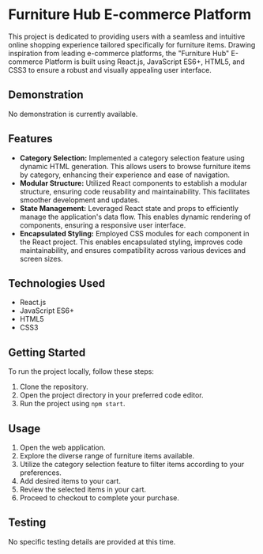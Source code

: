 # Furniture Hub E-commerce Platform

This project is dedicated to providing users with a seamless and intuitive online shopping experience tailored specifically for furniture items. Drawing inspiration from leading e-commerce platforms, the "Furniture Hub" E-commerce Platform is built using React.js, JavaScript ES6+, HTML5, and CSS3 to ensure a robust and visually appealing user interface.

## Demonstration
No demonstration is currently available.

## Features

- **Category Selection:** Implemented a category selection feature using dynamic HTML generation. This allows users to browse furniture items by category, enhancing their experience and ease of navigation.
- **Modular Structure:** Utilized React components to establish a modular structure, ensuring code reusability and maintainability. This facilitates smoother development and updates.
- **State Management:** Leveraged React state and props to efficiently manage the application's data flow. This enables dynamic rendering of components, ensuring a responsive user interface.
- **Encapsulated Styling:** Employed CSS modules for each component in the React project. This enables encapsulated styling, improves code maintainability, and ensures compatibility across various devices and screen sizes.

## Technologies Used

- React.js
- JavaScript ES6+
- HTML5
- CSS3

## Getting Started

To run the project locally, follow these steps:

1. Clone the repository.
2. Open the project directory in your preferred code editor.
3. Run the project using `npm start`.

## Usage

1. Open the web application.
2. Explore the diverse range of furniture items available.
3. Utilize the category selection feature to filter items according to your preferences.
4. Add desired items to your cart.
5. Review the selected items in your cart.
6. Proceed to checkout to complete your purchase.

## Testing

No specific testing details are provided at this time.
